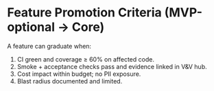 # Feature Promotion Criteria (MVP-optional → Core)

A feature can graduate when:
1. CI green and coverage ≥ 60% on affected code.
2. Smoke + acceptance checks pass and evidence linked in V&V hub.
3. Cost impact within budget; no PII exposure.
4. Blast radius documented and limited.